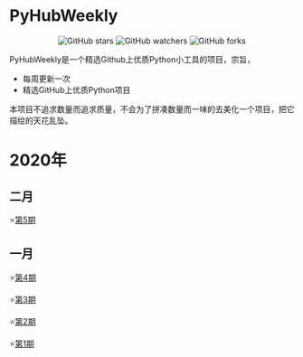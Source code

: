 <h1 align="left">PyHubWeekly</h1>
<p align="center">
    <img alt="GitHub stars" src="https://img.shields.io/github/stars/Jackpopc/PyHubWeekly?style=social">
    <img alt="GitHub watchers" src="https://img.shields.io/github/watchers/Jackpopc/PyHubWeekly?style=social">
    <img alt="GitHub forks" src="https://img.shields.io/github/forks/Jackpopc/PyHubWeekly?style=social">
</p>

PyHubWeekly是一个精选Github上优质Python小工具的项目，宗旨，

- 每周更新一次
- 精选GitHub上优质Python项目

本项目不追求数量而追求质量，不会为了拼凑数量而一味的去美化一个项目，把它描绘的天花乱坠。

# 2020年

## 二月

⭐️[第5期](./docs/5-pyhubweekly.md)

##  一月

⭐️[第4期](./docs/4-pyhubweekly.md)

⭐️[第3期](./docs/3-pyhubweekly.md)

⭐️[第2期](./docs/2-pyhubweekly.md)

⭐️[第1期](./docs/1-pyhubweekly.md)